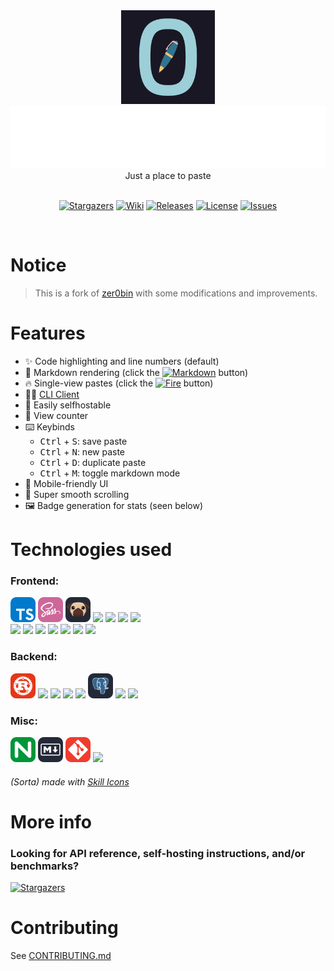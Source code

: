 <div align="center">
	<a href="https://paste.b68.dev">
    <img src="https://raw.githubusercontent.com/BRAVO68WEB/zer0bin/main/zer0bin.svg" height="150px"/>
	<br>
    <img src="https://raw.githubusercontent.com/BRAVO68WEB/zer0bin/main/zer0bin-rainbow.svg" height="100"/>
	<br>
	</a>
    Just a place to paste
    <br>
	<br>
    <p align="center">
	<a href="https://github.com/BRAVO68WEB/zer0bin/stargazers">
		<img alt="Stargazers" src="https://custom-icon-badges.herokuapp.com/github/stars/BRAVO68WEB/zer0bin?style=for-the-badge&logo=star&color=f6c177&logoColor=eb6f92&labelColor=191724"></a>
	<a href="https://github.com/BRAVO68WEB/zer0bin/wiki">
		<img alt="Wiki" src="https://custom-icon-badges.herokuapp.com/badge/read_the-wiki-ebbcba?style=for-the-badge&logo=repo&logoColor=eb6f92&labelColor=191724"></a>
 	<a href="https://github.com/BRAVO68WEB/zer0bin/releases/latest">
		<img alt="Releases" src="https://img.shields.io/github/release/BRAVO68WEB/zer0bin?style=for-the-badge&logo=github&color=31748f&logoColor=eb6f92&labelColor=191724"/></a>
	<a href="https://github.com/BRAVO68WEB/zer0bin/blob/main/LICENSE">
		<img alt="License" src="https://custom-icon-badges.herokuapp.com/github/license/BRAVO68WEB/zer0bin?style=for-the-badge&logo=law&color=c4a7e7&logoColor=eb6f92&labelColor=191724"></a>
	<a href="https://github.com/BRAVO68WEB/zer0bin/issues">
		<img alt="Issues" src="https://custom-icon-badges.herokuapp.com/github/issues/BRAVO68WEB/zer0bin?style=for-the-badge&logo=issue-opened&color=9ccfd8&logoColor=eb6f92&labelColor=191724"></a>
</p>
    <br>
</div>

# Notice

> This is a fork of [zer0bin](https://github.com/zer0bin-dev/zer0bin) with some modifications and improvements.

# Features

- ✨ Code highlighting and line numbers (default)
- 📖 Markdown rendering (click the <a href="https://github.com/BRAVO68WEB/zer0bin"><img alt="Markdown" src="https://user-images.githubusercontent.com/44733677/161484749-fdf60750-36ae-4d0a-aaa5-cdcae54fc805.svg" height=18></a> button)
- 🔥 Single-view pastes (click the <a href="https://github.com/BRAVO68WEB/zer0bin"><img alt="Fire" src="https://user-images.githubusercontent.com/44733677/161485115-c5fccb81-fa21-4e67-88fd-9a6f9dff728e.svg" height=18></a> button)
- ‍🧑‍💻 [CLI Client](https://github.com/BRAVO68WEB/zer0)
- 🚀 Easily selfhostable
- 👀 View counter
- ⌨️ Keybinds
	- <kbd>Ctrl</kbd> + <kbd>S</kbd>: save paste
	- <kbd>Ctrl</kbd> + <kbd>N</kbd>: new paste
	- <kbd>Ctrl</kbd> + <kbd>D</kbd>: duplicate paste
	- <kbd>Ctrl</kbd> + <kbd>M</kbd>: toggle markdown mode
- 📱 Mobile-friendly UI
- 🧈 Super smooth scrolling
- 🖼️ Badge generation for stats (seen below)

# Technologies used

### Frontend:

<a href="https://www.typescriptlang.org/"><img src="https://github.com/tandpfun/skill-icons/raw/main/icons/TypeScript.svg" height=40/></a> <a href="https://sass-lang.com/"><img src="https://github.com/tandpfun/skill-icons/raw/main/icons/Sass.svg" height=40/></a> <a href="https://pugjs.org/"><img src="https://github.com/tandpfun/skill-icons/raw/main/icons/Pug-Dark.svg" height=40/></a> <a href="https://rosepinetheme.com/"><img src="https://cdn.discordapp.com/attachments/810799100940255260/953176309444542464/RosePine.svg" height=40/></a> <a href="https://highlightjs.org/"><img src="https://cdn.discordapp.com/attachments/810799100940255260/956227499229061140/hljs.svg" height=40/></a> <a href="https://marked.js.org/"><img src="https://cdn.discordapp.com/attachments/810799100940255260/956263178961047612/MarkedJS.svg" height=40/></a> <a href="https://github.com/ant-design/ant-design-icons"><img src="https://cdn.discordapp.com/attachments/810799100940255260/956227498985799690/anticons.svg" height=40/></a><br><a href="https://github.com/idiotWu/smooth-scrollbar"><img src="https://cdn.discordapp.com/attachments/810799100940255260/953564432628322364/SmoothScrollJS.svg" height=40/></a> <a href="https://atomiks.github.io/tippyjs/"><img src="https://cdn.discordapp.com/attachments/872332549777666078/955624715521769522/Tippy.svg" height=40/></a> <a href="https://github.com/loonywizard/js-confetti"><img src="https://cdn.discordapp.com/attachments/810799100940255260/955609316042362930/JSConfetti.svg" height=40/></a> <a href="https://github.com/hadialqattan/no-darkreader"><img src="https://cdn.discordapp.com/attachments/810799100940255260/955869669535907870/NoDarkReader.svg" height=40/></a> <a href="https://vitejs.dev/"><img src="https://cdn.discordapp.com/attachments/810799100940255260/961789632834600960/Vite-Dark.svg" height=40/></a> <a href="https://prettier.io/"><img src="https://cdn.discordapp.com/attachments/810799100940255260/953339670538887318/Prettier.svg" height=40/></a> <a href="https://yarnpkg.org"><img src="https://cdn.discordapp.com/attachments/810799100940255260/954823377493852170/Yarn.svg" height=40/></a>

### Backend:

<a href="https://www.rust-lang.org/"><img src="https://github.com/tandpfun/skill-icons/raw/main/icons/Rust.svg" height=40/></a> <a href="https://actix.rs/"><img src="https://user-images.githubusercontent.com/44733677/158648238-0586f185-4e0c-43bc-b6a9-effd18b3b1ac.svg" height=40/></a> <a href="https://github.com/serde-rs/serde"><img src="https://cdn.discordapp.com/attachments/810799100940255260/956227498792849418/serde.svg" height=40/></a> <a href="https://github.com/launchbadge/sqlx"><img src="https://cdn.discordapp.com/attachments/810799100940255260/956227498608320562/sqlx.svg" height=40/></a> <a href="https://github.com/chronotope/chrono"><img src="https://cdn.discordapp.com/attachments/810799100940255260/953178919169835018/NPM-svg.png" height=40/></a> <a href="https://www.postgresql.org/"><img src="https://github.com/tandpfun/skill-icons/raw/main/icons/PostgreSQL-Dark.svg" height=40/></a> <a href="https://github.com/nikolay-govorov/nanoid"><img src="https://cdn.discordapp.com/attachments/810799100940255260/953176309629067354/NanoID-Dark.svg" height=40/></a> <a href="https://github.com/cgburgess/badge-maker"><img src="https://cdn.discordapp.com/attachments/810799100940255260/956244924930617385/RustBadgeMaker.svg" height=40/></a>

### Misc:

<a href="https://nginx.com/"><img src="https://github.com/tandpfun/skill-icons/raw/main/icons/Nginx.svg" height=40/></a> <!-- <a href="https://docker.com/"><img src="https://github.com/tandpfun/skill-icons/raw/main/icons/Docker.svg" height=40/></a> --> <a href="https://docs.github.com/en/get-started/writing-on-github/getting-started-with-writing-and-formatting-on-github/basic-writing-and-formatting-syntax"><img src="https://github.com/tandpfun/skill-icons/raw/main/icons/Markdown-Dark.svg" height=40/></a> <a href="https://git-scm.com/"><img src="https://github.com/tandpfun/skill-icons/raw/main/icons/Git.svg" height=40/></a> <a href="https://www.conventionalcommits.org/"><img src="https://cdn.discordapp.com/attachments/810799100940255260/955896756095320074/ConventionalCommits.svg" height=40/></a>

###### (Sorta) made with [Skill Icons](https://skillicons.dev/)

# More info

### Looking for API reference, self-hosting instructions, and/or benchmarks?

<a href="https://github.com/BRAVO68WEB/zer0bin/wiki">
		<img alt="Stargazers" src="https://custom-icon-badges.herokuapp.com/badge/read_the-wiki-ebbcba?style=for-the-badge&logo=repo&logoColor=eb6f92&labelColor=191724" height=50></a>

# Contributing

See [CONTRIBUTING.md](./CONTRIBUTING.md)
